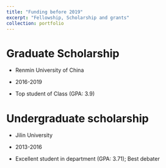 ```yaml
---
title: "Funding before 2019"
excerpt: "Fellowship, Scholarship and grants"
collection: portfolio
---
```


Graduate Scholarship 
======
- Renmin University of China

- 2016-2019

- Top student of Class (GPA: 3.9)



Undergraduate scholarship
======
- Jilin University

- 2013-2016

- Excellent student in department (GPA: 3.71); Best debater


